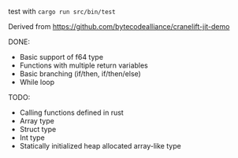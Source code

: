 test with `cargo run src/bin/test`

Derived from https://github.com/bytecodealliance/cranelift-jit-demo

DONE:
- Basic support of f64 type
- Functions with multiple return variables
- Basic branching (if/then, if/then/else)
- While loop

TODO:
- Calling functions defined in rust
- Array type
- Struct type
- Int type
- Statically initialized heap allocated array-like type
